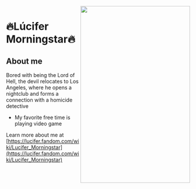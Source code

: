 

<!--
### Hi there 👋
**guilhermemorningstar/guilhermemorningstar** is a ✨ _special_ ✨ repository because its `README.md` (this file) appears on your GitHub profile.

Here are some ideas to get you started:

- 🔭 I’m currently working on ...
- 🌱 I’m currently learning ...
- 👯 I’m looking to collaborate on ...
- 🤔 I’m looking for help with ...
- 💬 Ask me about ...
- 📫 How to reach me: ...
- 😄 Pronouns: ...
- ⚡ Fun fact: ...
-->
<img width="300px" height="485px" align="right" src="https://wscom.com.br/wp-content/uploads/2020/04/AACvjo6-644x1024.jpg"/>

# 🔥Lúcifer Morningstar🔥

## About me

Bored with being the Lord of Hell, the devil relocates to Los Angeles, where he opens a nightclub and forms a connection with a homicide detective

- My favorite free time is playing video game

Learn more about me at [https://lucifer.fandom.com/wiki/Lucifer_Morningstar](https://lucifer.fandom.com/wiki/Lucifer_Morningstar)

